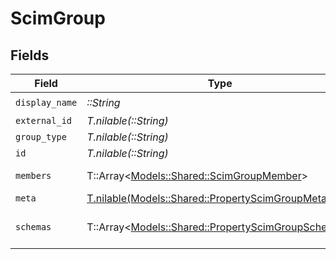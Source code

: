 # ScimGroup


## Fields

| Field                                                                                                 | Type                                                                                                  | Required                                                                                              | Description                                                                                           |
| ----------------------------------------------------------------------------------------------------- | ----------------------------------------------------------------------------------------------------- | ----------------------------------------------------------------------------------------------------- | ----------------------------------------------------------------------------------------------------- |
| `display_name`                                                                                        | *::String*                                                                                            | :heavy_check_mark:                                                                                    | N/A                                                                                                   |
| `external_id`                                                                                         | *T.nilable(::String)*                                                                                 | :heavy_minus_sign:                                                                                    | N/A                                                                                                   |
| `group_type`                                                                                          | *T.nilable(::String)*                                                                                 | :heavy_minus_sign:                                                                                    | N/A                                                                                                   |
| `id`                                                                                                  | *T.nilable(::String)*                                                                                 | :heavy_minus_sign:                                                                                    | N/A                                                                                                   |
| `members`                                                                                             | T::Array<[Models::Shared::ScimGroupMember](../../models/shared/scimgroupmember.md)>                   | :heavy_minus_sign:                                                                                    | An array of members                                                                                   |
| `meta`                                                                                                | [T.nilable(Models::Shared::PropertyScimGroupMeta)](../../models/shared/propertyscimgroupmeta.md)      | :heavy_minus_sign:                                                                                    | N/A                                                                                                   |
| `schemas`                                                                                             | T::Array<[Models::Shared::PropertyScimGroupSchemas](../../models/shared/propertyscimgroupschemas.md)> | :heavy_minus_sign:                                                                                    | Array of schema URIs                                                                                  |
